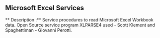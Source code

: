 ## Microsoft Excel Services

** Description :**
   Service procedures to read Microsoft Excel Workbook data.
   Open Source service program XLPARSE4 used - Scott Klement and Spaghettiman - Giovanni Perotti.
